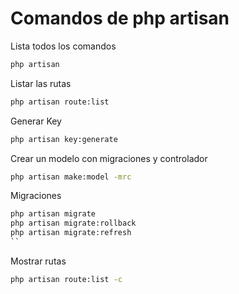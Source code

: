 # Comandos de php artisan

Lista todos los comandos

```cmd
php artisan
```

Listar las rutas

```cmd
php artisan route:list
```

Generar Key

```cmd
php artisan key:generate
```

Crear un modelo con migraciones y controlador

```cmd
php artisan make:model -mrc
```

Migraciones

```cmd
php artisan migrate
php artisan migrate:rollback
php artisan migrate:refresh
``
```

Mostrar rutas

```cmd
php artisan route:list -c

```
